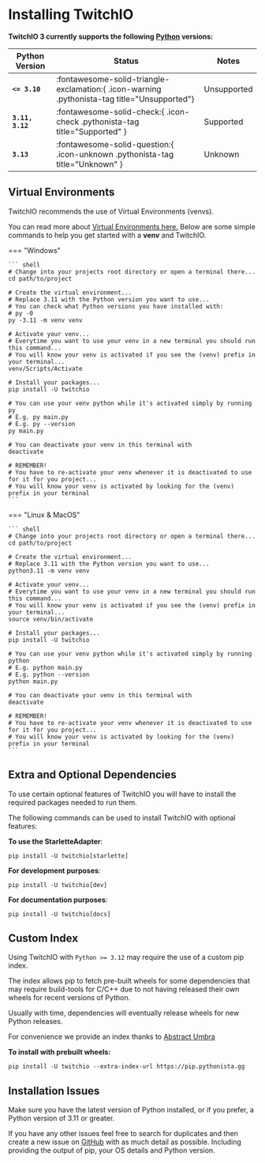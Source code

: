# Installing TwitchIO

**TwitchIO 3 currently supports the following [Python](https://www.python.org/downloads/) versions:**


| Python Version           | Status                                                                                       | Notes                                                          |
| -----------              | -------------------------------------------------------------------------------------------- | -------------------------------------------------------------- |
| **`<= 3.10`**            | :fontawesome-solid-triangle-exclamation:{ .icon-warning .pythonista-tag title="Unsupported"} | Unsupported                                                    |
| **`3.11, 3.12`**         | :fontawesome-solid-check:{ .icon-check .pythonista-tag title="Supported" }                   | Supported                                                      |
| **`3.13`**               | :fontawesome-solid-question:{ .icon-unknown .pythonista-tag title="Unknown" }                | Unknown                                                        |


## Virtual Environments

TwitchIO recommends the use of Virtual Environments (venvs).

You can read more about [Virtual Environments here.](https://realpython.com/python-virtual-environments-a-primer/)
Below are some simple commands to help you get started with a **venv** and TwitchIO.

=== "Windows"

    ``` shell
    # Change into your projects root directory or open a terminal there...
    cd path/to/project

    # Create the virtual environment...
    # Replace 3.11 with the Python version you want to use...
    # You can check what Python versions you have installed with:
    # py -0
    py -3.11 -m venv venv

    # Activate your venv...
    # Everytime you want to use your venv in a new terminal you should run this command...
    # You will know your venv is activated if you see the (venv) prefix in your terminal...
    venv/Scripts/Activate

    # Install your packages...
    pip install -U twitchio

    # You can use your venv python while it's activated simply by running py
    # E.g. py main.py
    # E.g. py --version
    py main.py

    # You can deactivate your venv in this terminal with
    deactivate

    # REMEMBER!
    # You have to re-activate your venv whenever it is deactivated to use for it for you project...
    # You will know your venv is activated by looking for the (venv) prefix in your terminal
    ```


=== "Linux & MacOS"

    ``` shell
    # Change into your projects root directory or open a terminal there...
    cd path/to/project

    # Create the virtual environment...
    # Replace 3.11 with the Python version you want to use...
    python3.11 -m venv venv

    # Activate your venv...
    # Everytime you want to use your venv in a new terminal you should run this command...
    # You will know your venv is activated if you see the (venv) prefix in your terminal...
    source venv/bin/activate

    # Install your packages...
    pip install -U twitchio

    # You can use your venv python while it's activated simply by running python
    # E.g. python main.py
    # E.g. python --version
    python main.py

    # You can deactivate your venv in this terminal with
    deactivate

    # REMEMBER!
    # You have to re-activate your venv whenever it is deactivated to use for it for you project...
    # You will know your venv is activated by looking for the (venv) prefix in your terminal
    ```


## Extra and Optional Dependencies

To use certain optional features of TwitchIO you will have to install the required packages needed to run them.

The following commands can be used to install TwitchIO with optional features:

**To use the StarletteAdapter**:
```shell
pip install -U twitchio[starlette]
```

**For development purposes**:
```shell
pip install -U twitchio[dev]
```

**For documentation purposes**:
```shell
pip install -U twitchio[docs]
```


## Custom Index

Using TwitchIO with `Python >= 3.12` may require the use of a custom pip index.

The index allows pip to fetch pre-built wheels for some dependencies that may require build-tools for C/C++ due to not having released their own wheels for recent versions of Python.

Usually with time, dependencies will eventually release wheels for new Python releases.

For convenience we provide an index thanks to [Abstract Umbra](https://github.com/AbstractUmbra)

**To install with prebuilt wheels:**
``` shell
pip install -U twitchio --extra-index-url https://pip.pythonista.gg

```

## Installation Issues
Make sure you have the latest version of Python installed, or if you prefer, a Python version of 3.11 or greater.

If you have any other issues feel free to search for duplicates and then create a new issue on [GitHub](https://github.com/PythonistaGuild/twitchio) with as much detail as possible. Including providing the output of pip, your OS details and Python version.

